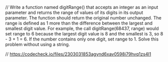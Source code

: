 // Write a function named digitRange() that accepts an integer as an input parameter and returns the range of values of its digits in its output parameter. The function should return the original number unchanged. The range is defined as 1 more than the difference between the largest and smallest digit value. For example, the call digitRange(68437, range) would set range to 6 because the largest digit value is 8 and the smallest is 3, so 8 - 3 + 1 = 6. If the number contains only one digit, set range to 1. Solve this problem without using a string.

// https://codecheck.io/files/2303031853agynd6xav0598i79hvq1zs4l1